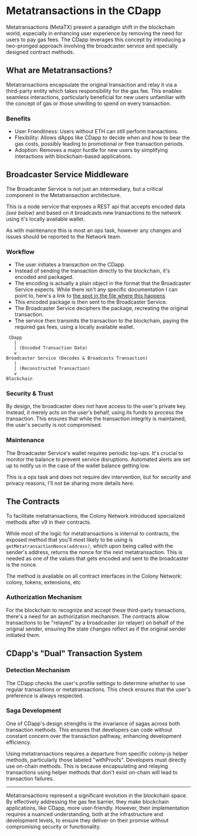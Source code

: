 # Metatransactions in the CDapp

Metatransactions (MetaTX) present a paradigm shift in the blockchain world, especially in enhancing user experience by removing the need for users to pay gas fees. The CDapp leverages this concept by introducing a two-pronged approach involving the broadcaster service and specially designed contract methods.

## What are Metatransactions?

Metatransactions encapsulate the original transaction and relay it via a third-party entity which takes responsibility for the gas fee. This enables seamless interactions, particularly beneficial for new users unfamiliar with the concept of gas or those unwilling to spend on every transaction.

### Benefits

- User Friendliness: Users without ETH can still perform transactions.
- Flexibility: Allows dApps like CDapp to decide when and how to bear the gas costs, possibly leading to promotional or free transaction periods.
- Adoption: Removes a major hurdle for new users by simplifying interactions with blockchain-based applications.

## Broadcaster Service Middleware

The Broadcaster Service is not just an intermediary, but a critical component in the Metatransaction architecture.

This is a node service that exposes a REST api that accepts encoded data _(see below)_ and based on it broadcasts new transactions to the network using it's locally available wallet.

As with maintenance this is most an ops task, however any changes and issues should be reported to the Network team.

### Workflow
- The user initiates a transaction on the CDapp.
- Instead of sending the transaction directly to the blockchain, it's encoded and packaged.
- The encoding is actually a plain object in the format that the Broadcaster Service expects. While there isn't any specific documentation I can point to, here's a link to [the spot in the file where this happens](https://github.com/JoinColony/colonyCDapp/blob/master/src/redux/sagas/transactions/getMetatransactionPromise.ts#L209-L234)
- This encoded package is then sent to the Broadcaster Service.
- The Broadcaster Service deciphers the package, recreating the original transaction.
- The service then transmits the transaction to the blockchain, paying the required gas fees, using a locally available wallet.

```
 CDapp
   |
   | (Encoded Transaction Data)
   v
Broadcaster Service (Decodes & Broadcasts Transaction)
   |
   | (Reconstructed Transaction)
   v
Blockchain
```

### Security & Trust

By design, the broadcaster does not have access to the user's private key. Instead, it merely acts on the user's behalf, using its funds to process the transaction. This ensures that while the transaction integrity is maintained, the user's security is not compromised.

### Maintenance

The Broadcaster Service's wallet requires periodic top-ups. It's crucial to monitor the balance to prevent service disruptions. Automated alerts are set up to notify us in the case of the wallet balance getting low.

This is a ops task and does not require dev intervention, but for security and privacy reasons, I'll not be sharing more details here.

## The Contracts

To facilitate metatransactions, the Colony Network introduced specialized methods after v9 in their contracts.

While most of the logic for metatransactions is internal to contracts, the exposed method that you'll most likely to be using is `getMetatransactionNonce(address)`, which upon being called with the sender's address, returns the nonce for the next metatransaction. This is needed as one of the values that gets encoded and sent to the broadcaster is the nonce.

The method is available on all contract interfaces in the Colony Network: colony, tokens, extensions, etc

### Authorization Mechanism

For the blockchain to recognize and accept these third-party transactions, there's a need for an authorization mechanism. The contracts allow transactions to be "relayed" by a broadcaster (or relayer) on behalf of the original sender, ensuring the state changes reflect as if the original sender initiated them.

## CDapp's "Dual" Transaction System

### Detection Mechanism

The CDapp checks the user's profile settings to determine whether to use regular transactions or metatransactions. This check ensures that the user's preference is always respected.

### Saga Development

One of CDapp's design strengths is the invariance of sagas across both transaction methods. This ensures that developers can code without constant concern over the transaction pathway, enhancing development efficiency.

Using metatransactions requires a departure from specific colony-js helper methods, particularly those labeled "withProofs". Developers must directly use on-chain methods. This is because encapsulating and relaying transactions using helper methods that don't exist on-chain will lead to transaction failures.

---

Metatransactions represent a significant evolution in the blockchain space. By effectively addressing the gas fee barrier, they make blockchain applications, like CDapp, more user-friendly. However, their implementation requires a nuanced understanding, both at the infrastructure and development levels, to ensure they deliver on their promise without compromising security or functionality.
